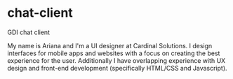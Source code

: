 # chat-client
GDI chat client 


My name is Ariana and I'm a UI designer at Cardinal Solutions. I design interfaces for mobile apps and websites with a focus on creating the best experience for the user. Additionally I have overlapping experience with UX design and front-end development (specifically HTML/CSS and Javascript).
